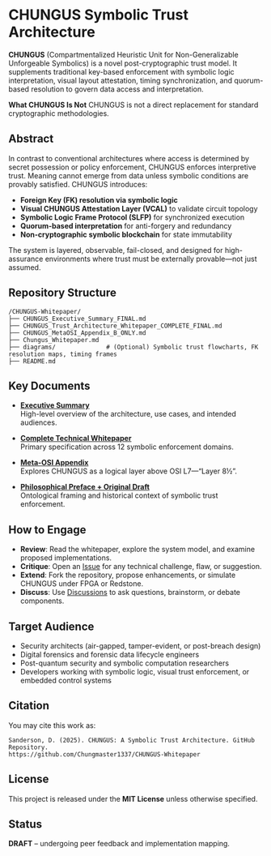 
# CHUNGUS Symbolic Trust Architecture

**CHUNGUS**
(Compartmentalized Heuristic Unit for Non-Generalizable Unforgeable Symbolics) is a novel post-cryptographic trust model. It supplements traditional key-based enforcement with symbolic logic interpretation, visual layout attestation, timing synchronization, and quorum-based resolution to govern data access and interpretation.

**What CHUNGUS Is Not**
CHUNGUS is not a direct replacement for standard cryptographic methodologies.
## Abstract

In contrast to conventional architectures where access is determined by secret possession or policy enforcement, CHUNGUS enforces interpretive trust. Meaning cannot emerge from data unless symbolic conditions are provably satisfied. CHUNGUS introduces:

- **Foreign Key (FK) resolution via symbolic logic**  
- **Visual CHUNGUS Attestation Layer (VCAL)** to validate circuit topology  
- **Symbolic Logic Frame Protocol (SLFP)** for synchronized execution  
- **Quorum-based interpretation** for anti-forgery and redundancy  
- **Non-cryptographic symbolic blockchain** for state immutability  

The system is layered, observable, fail-closed, and designed for high-assurance environments where trust must be externally provable—not just assumed.

## Repository Structure

```
/CHUNGUS-Whitepaper/
├── CHUNGUS_Executive_Summary_FINAL.md
├── CHUNGUS_Trust_Architecture_Whitepaper_COMPLETE_FINAL.md
├── CHUNGUS_MetaOSI_Appendix_B_ONLY.md
├── Chungus_Whitepaper.md
├── diagrams/              # (Optional) Symbolic trust flowcharts, FK resolution maps, timing frames
├── README.md
```

## Key Documents

- **[Executive Summary](CHUNGUS_Executive_Summary_FINAL.md)**  
  High-level overview of the architecture, use cases, and intended audiences.

- **[Complete Technical Whitepaper](CHUNGUS_Trust_Architecture_Whitepaper_COMPLETE_FINAL.md)**  
  Primary specification across 12 symbolic enforcement domains.

- **[Meta-OSI Appendix](CHUNGUS_MetaOSI_Appendix_B_ONLY.md)**  
  Explores CHUNGUS as a logical layer above OSI L7—“Layer 8½”.

- **[Philosophical Preface + Original Draft](Chungus_Whitepaper.md)**  
  Ontological framing and historical context of symbolic trust enforcement.

## How to Engage

- **Review**: Read the whitepaper, explore the system model, and examine proposed implementations.
- **Critique**: Open an [Issue](../../issues) for any technical challenge, flaw, or suggestion.
- **Extend**: Fork the repository, propose enhancements, or simulate CHUNGUS under FPGA or Redstone.
- **Discuss**: Use [Discussions](../../discussions) to ask questions, brainstorm, or debate components.

## Target Audience

- Security architects (air-gapped, tamper-evident, or post-breach design)
- Digital forensics and forensic data lifecycle engineers
- Post-quantum security and symbolic computation researchers
- Developers working with symbolic logic, visual trust enforcement, or embedded control systems

## Citation

You may cite this work as:

```
Sanderson, D. (2025). CHUNGUS: A Symbolic Trust Architecture. GitHub Repository.
https://github.com/Chungmaster1337/CHUNGUS-Whitepaper
```

## License

This project is released under the **MIT License** unless otherwise specified.

## Status

**DRAFT** – undergoing peer feedback and implementation mapping.
